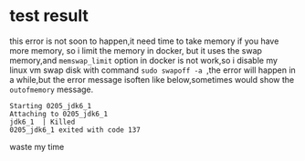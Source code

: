 # test result

this error is not soon to happen,it need time to take memory if you have more memory, so i limit the memory in docker, but it uses the swap memory,and `memswap_limit` option in docker is not work,so i disable my linux vm swap disk with command `sudo swapoff -a `,the error will happen in a while,but the error message isoften like below,sometimes would show the `outofmemory` message.

````
Starting 0205_jdk6_1
Attaching to 0205_jdk6_1
jdk6_1  | Killed
0205_jdk6_1 exited with code 137
````

waste my time 
